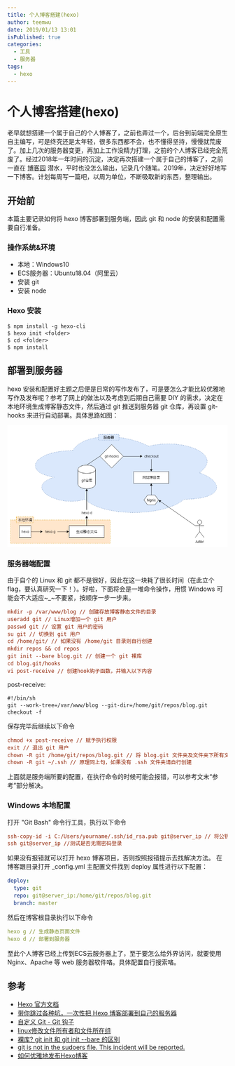 ```yaml
---
title: 个人博客搭建(hexo)
author: teemwu
date: 2019/01/13 13:01
isPublished: true
categories:
  - 工具
  - 服务器
tags:
  - hexo
---
```


# 个人博客搭建(hexo)

老早就想搭建一个属于自己的个人博客了，之前也弄过一个，后台到前端完全原生自主编写，可是终究还是太年轻，很多东西都不会，也不懂得坚持，慢慢就荒废了。加上几次的服务器变更，再加上工作没精力打理，之前的个人博客已经完全荒废了。经过2018年一年时间的沉淀，决定再次搭建一个属于自己的博客了，之前一直在 [博客园](https://www.cnblogs.com/fiy-noob/) 潜水，平时也没怎么输出，记录几个随笔。2019年，决定好好地写一下博客。计划每周写一篇吧，以周为单位，不断吸取新的东西，整理输出。

<!-- more -->

## 开始前

本篇主要记录如何将 hexo 博客部署到服务端，因此 git 和 node 的安装和配置需要自行准备。

### 操作系统&环境

- 本地：Windows10
- ECS服务器：Ubuntu18.04（阿里云）
- 安装 git
- 安装 node

### Hexo 安装

```
$ npm install -g hexo-cli
$ hexo init <folder>
$ cd <folder>
$ npm install

```

## 部署到服务器

hexo 安装和配置好主题之后便是日常的写作发布了，可是要怎么才能比较优雅地写作及发布呢？参考了网上的做法以及考虑到后期自己需要 DIY 的需求，决定在本地环境生成博客静态文件，然后通过 git 推送到服务器 git 仓库，再设置 git-hooks 来进行自动部署。具体思路如图：

![hexo-deploy](/public/imgs/2019/01/13/2019011313010.png)

### 服务器端配置

由于自个的 Linux 和 git 都不是很好，因此在这一块耗了很长时间（在此立个flag，要认真研究一下！）。好啦，下面将会是一堆命令操作，用惯 Windows 可能会不大适应~_~不要紧，按顺序一步一步来。

```ini
mkdir -p /var/www/blog // 创建存放博客静态文件的目录
useradd git // Linux增加一个 git 用户
passwd git // 设置 git 用户的密码
su git // 切换到 git 用户
cd /home/git/ // 如果没有 /home/git 目录则自行创建
mkdir repos && cd repos
git init --bare blog.git // 创建一个 git 裸库
cd blog.git/hooks
vi post-receive // 创建hook钩子函数，并输入以下内容

```
post-receive:

```
#!/bin/sh
git --work-tree=/var/www/blog --git-dir=/home/git/repos/blog.git checkout -f

```

保存完毕后继续以下命令

```ini
chmod +x post-receive // 赋予执行权限
exit // 退出 git 用户
chown -R git /home/git/repos/blog.git // 将 blog.git 文件夹及文件夹下所有文件所有者设置为 git 用户
chown -R git ~/.ssh // 原理同上句，如果没有 .ssh 文件夹请自行创建

```
上面就是服务端所要的配置，在执行命令的时候可能会报错，可以参考文末“参考”部分解决。

### Windows 本地配置
打开 "Git Bash" 命令行工具，执行以下命令

```ini
ssh-copy-id -i C:/Users/yourname/.ssh/id_rsa.pub git@server_ip // 将公钥复制到服务器上
ssh git@server_ip //测试是否无需密码登录

```

如果没有报错就可以打开 hexo 博客项目，否则按照报错提示去找解决方法。
在博客跟目录打开 _config.yml 主配置文件找到 deploy 属性进行以下配置：

```yaml
deploy:
  type: git
  repo: git@server_ip:/home/git/repos/blog.git
  branch: master
```

然后在博客根目录执行以下命令

```yaml
hexo g // 生成静态页面文件
hexo d // 部署到服务器

```

至此个人博客已经上传到ECS云服务器上了，至于要怎么给外界访问，就要使用 Nginx、Apache 等 web 服务器软件咯。具体配置自行搜索咯。

## 参考

- [Hexo 官方文档](https://hexo.io/docs/deployment)
- [带你跳过各种坑，一次性把 Hexo 博客部署到自己的服务器](https://juejin.im/post/5b70d68ae51d45665d383281)
- [自定义 Git - Git 钩子](https://git-scm.com/book/zh/v2/%E8%87%AA%E5%AE%9A%E4%B9%89-Git-Git-%E9%92%A9%E5%AD%90)
- [linux修改文件所有者和文件所在组](https://www.cnblogs.com/DawaTech/p/7249734.html)
- [裸库? git init 和 git init --bare 的区别](https://segmentfault.com/q/1010000004683286/a-1020000004684388)
- [git is not in the sudoers file.  This incident will be reported.](https://www.cnblogs.com/felixzh/p/5062082.html)
- [如何优雅地发布Hexo博客](https://www.jianshu.com/p/68e727dda16d)